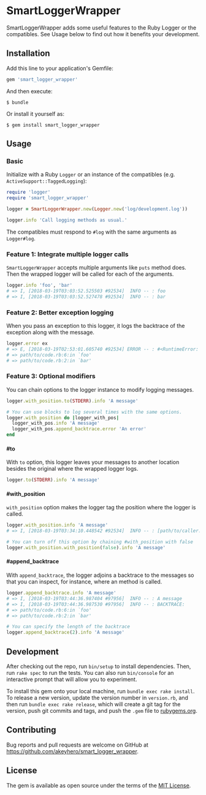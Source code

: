 # SmartLoggerWrapper

SmartLoggerWrapper adds some useful features to the Ruby Logger or the compatibles. See Usage below to find out how it benefits your development.

## Installation

Add this line to your application's Gemfile:

```ruby
gem 'smart_logger_wrapper'
```

And then execute:

    $ bundle

Or install it yourself as:

    $ gem install smart_logger_wrapper

## Usage

### Basic

Initialize with a Ruby `Logger` or an instance of the compatibles (e.g. `ActiveSupport::TaggedLogging`):

```ruby
require 'logger'
require 'smart_logger_wrapper'

logger = SmartLoggerWrapper.new(Logger.new('log/development.log'))

logger.info 'Call logging methods as usual.'
```

The compatibles must respond to `#log` with the same arguments as `Logger#log`.

### Feature 1: Integrate multiple logger calls

`SmartLoggerWrapper` accepts multiple arguments like `puts` method does. Then the wrapped logger will be called for each of the arguments.

```ruby
logger.info 'foo', 'bar'
# => I, [2018-03-19T03:03:52.525503 #92534]  INFO -- : foo
# => I, [2018-03-19T03:03:52.527478 #92534]  INFO -- : bar
```

### Feature 2: Better exception logging

When you pass an exception to this logger, it logs the backtrace of the exception along with the message.

```ruby
logger.error ex
# => E, [2018-03-19T02:53:01.605740 #92534] ERROR -- : #<RuntimeError: an error>
# => path/to/code.rb:6:in `foo'
# => path/to/code.rb:2:in `bar'
```

### Feature 3: Optional modifiers

You can chain options to the logger instance to modify logging messages.

```ruby
logger.with_position.to(STDERR).info 'A message'

# You can use blocks to log several times with the same options.
logger.with_position do |logger_with_pos|
  logger_with_pos.info 'A message'
  logger_with_pos.append_backtrace.error 'An error'
end
```

#### #to

With `to` option, this logger leaves your messages to another location besides the original where the wrapped logger logs.

```ruby
logger.to(STDERR).info 'A message'
```

#### #with\_position

`with_position` option makes the logger tag the position where the logger is called.

```ruby
logger.with_position.info 'A message'
# => I, [2018-03-19T03:34:10.448542 #92534]  INFO -- : [path/to/caller.rb@foo:2] A message

# You can turn off this option by chaining #with_position with false
logger.with_position.with_position(false).info 'A message'
```

#### #append\_backtrace

With `append_backtrace`, the logger adjoins a backtrace to the messages so that you can inspect, for instance, where an method is called.

```ruby
logger.append_backtrace.info 'A message'
# => I, [2018-03-19T03:44:36.987404 #97956]  INFO -- : A message
# => I, [2018-03-19T03:44:36.987530 #97956]  INFO -- : BACKTRACE:
# => path/to/code.rb:6:in `foo'
# => path/to/code.rb:2:in `bar'

# You can specify the length of the backtrace
logger.append_backtrace(2).info 'A message'
```

## Development

After checking out the repo, run `bin/setup` to install dependencies. Then, run `rake spec` to run the tests. You can also run `bin/console` for an interactive prompt that will allow you to experiment.

To install this gem onto your local machine, run `bundle exec rake install`. To release a new version, update the version number in `version.rb`, and then run `bundle exec rake release`, which will create a git tag for the version, push git commits and tags, and push the `.gem` file to [rubygems.org](https://rubygems.org).

## Contributing

Bug reports and pull requests are welcome on GitHub at https://github.com/akeyhero/smart_logger_wrapper.

## License

The gem is available as open source under the terms of the [MIT License](http://opensource.org/licenses/MIT).
